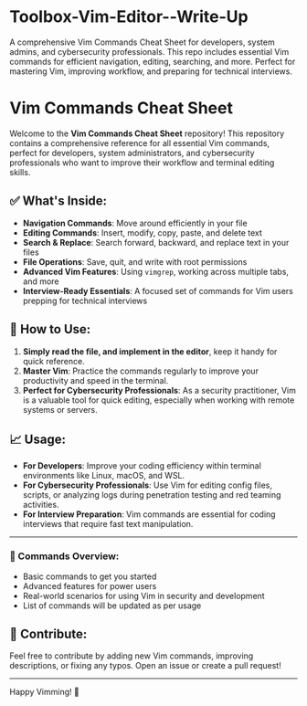 # Toolbox-Vim-Editor--Write-Up
A comprehensive Vim Commands Cheat Sheet for developers, system admins, and cybersecurity professionals. This repo includes essential Vim commands for efficient navigation, editing, searching, and more. Perfect for mastering Vim, improving workflow, and preparing for technical interviews.

# Vim Commands Cheat Sheet

Welcome to the **Vim Commands Cheat Sheet** repository! This repository contains a comprehensive reference for all essential Vim commands, perfect for developers, system administrators, and cybersecurity professionals who want to improve their workflow and terminal editing skills.

## ✅ What's Inside:
- **Navigation Commands**: Move around efficiently in your file
- **Editing Commands**: Insert, modify, copy, paste, and delete text
- **Search & Replace**: Search forward, backward, and replace text in your files
- **File Operations**: Save, quit, and write with root permissions
- **Advanced Vim Features**: Using `vimgrep`, working across multiple tabs, and more
- **Interview-Ready Essentials**: A focused set of commands for Vim users prepping for technical interviews

## 🔧 How to Use:
1. **Simply read the file, and implement in the editor**, keep it handy for quick reference.
2. **Master Vim**: Practice the commands regularly to improve your productivity and speed in the terminal.
3. **Perfect for Cybersecurity Professionals**: As a security practitioner, Vim is a valuable tool for quick editing, especially when working with remote systems or servers.

## 📈 Usage:
- **For Developers**: Improve your coding efficiency within terminal environments like Linux, macOS, and WSL.
- **For Cybersecurity Professionals**: Use Vim for editing config files, scripts, or analyzing logs during penetration testing and red teaming activities.
- **For Interview Preparation**: Vim commands are essential for coding interviews that require fast text manipulation.

---

### 📜 Commands Overview:
- Basic commands to get you started
- Advanced features for power users
- Real-world scenarios for using Vim in security and development
- List of commands will be updated as per usage

## 💬 Contribute:
Feel free to contribute by adding new Vim commands, improving descriptions, or fixing any typos. Open an issue or create a pull request!

---

Happy Vimming! 🚀

